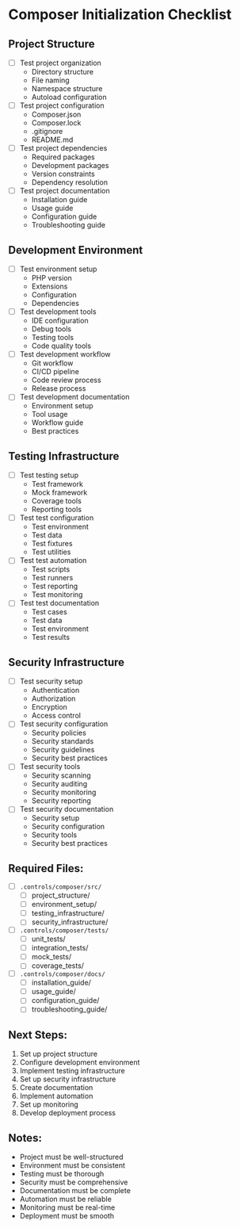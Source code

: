 # Composer Initialization Checklist

## Project Structure
- [ ] Test project organization
  - Directory structure
  - File naming
  - Namespace structure
  - Autoload configuration
- [ ] Test project configuration
  - Composer.json
  - Composer.lock
  - .gitignore
  - README.md
- [ ] Test project dependencies
  - Required packages
  - Development packages
  - Version constraints
  - Dependency resolution
- [ ] Test project documentation
  - Installation guide
  - Usage guide
  - Configuration guide
  - Troubleshooting guide

## Development Environment
- [ ] Test environment setup
  - PHP version
  - Extensions
  - Configuration
  - Dependencies
- [ ] Test development tools
  - IDE configuration
  - Debug tools
  - Testing tools
  - Code quality tools
- [ ] Test development workflow
  - Git workflow
  - CI/CD pipeline
  - Code review process
  - Release process
- [ ] Test development documentation
  - Environment setup
  - Tool usage
  - Workflow guide
  - Best practices

## Testing Infrastructure
- [ ] Test testing setup
  - Test framework
  - Mock framework
  - Coverage tools
  - Reporting tools
- [ ] Test test configuration
  - Test environment
  - Test data
  - Test fixtures
  - Test utilities
- [ ] Test test automation
  - Test scripts
  - Test runners
  - Test reporting
  - Test monitoring
- [ ] Test test documentation
  - Test cases
  - Test data
  - Test environment
  - Test results

## Security Infrastructure
- [ ] Test security setup
  - Authentication
  - Authorization
  - Encryption
  - Access control
- [ ] Test security configuration
  - Security policies
  - Security standards
  - Security guidelines
  - Security best practices
- [ ] Test security tools
  - Security scanning
  - Security auditing
  - Security monitoring
  - Security reporting
- [ ] Test security documentation
  - Security setup
  - Security configuration
  - Security tools
  - Security best practices

## Required Files:
- [ ] `.controls/composer/src/`
  - [ ] project_structure/
  - [ ] environment_setup/
  - [ ] testing_infrastructure/
  - [ ] security_infrastructure/
- [ ] `.controls/composer/tests/`
  - [ ] unit_tests/
  - [ ] integration_tests/
  - [ ] mock_tests/
  - [ ] coverage_tests/
- [ ] `.controls/composer/docs/`
  - [ ] installation_guide/
  - [ ] usage_guide/
  - [ ] configuration_guide/
  - [ ] troubleshooting_guide/

## Next Steps:
1. Set up project structure
2. Configure development environment
3. Implement testing infrastructure
4. Set up security infrastructure
5. Create documentation
6. Implement automation
7. Set up monitoring
8. Develop deployment process

## Notes:
- Project must be well-structured
- Environment must be consistent
- Testing must be thorough
- Security must be comprehensive
- Documentation must be complete
- Automation must be reliable
- Monitoring must be real-time
- Deployment must be smooth 